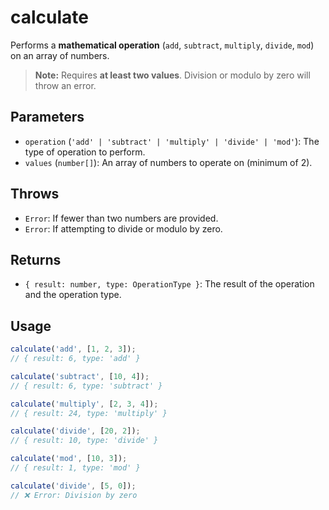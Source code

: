 # calculate

Performs a **mathematical operation** (`add`, `subtract`, `multiply`, `divide`, `mod`) on an array of numbers.

> **Note:** Requires **at least two values**. Division or modulo by zero will throw an error.

## Parameters

* `operation` (`'add' | 'subtract' | 'multiply' | 'divide' | 'mod'`): The type of operation to perform.
* `values` (`number[]`): An array of numbers to operate on (minimum of 2).

## Throws

* `Error`: If fewer than two numbers are provided.
* `Error`: If attempting to divide or modulo by zero.

## Returns

* `{ result: number, type: OperationType }`: The result of the operation and the operation type.

## Usage

```ts
calculate('add', [1, 2, 3]);
// { result: 6, type: 'add' }

calculate('subtract', [10, 4]);
// { result: 6, type: 'subtract' }

calculate('multiply', [2, 3, 4]);
// { result: 24, type: 'multiply' }

calculate('divide', [20, 2]);
// { result: 10, type: 'divide' }

calculate('mod', [10, 3]);
// { result: 1, type: 'mod' }

calculate('divide', [5, 0]);
// ❌ Error: Division by zero
```